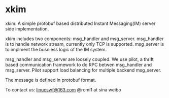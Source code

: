 # xkim
xkim: A simple protobuf based distributed Instant Messaging(IM) server side implementation.

xkim includes two components: msg_handler and msg_server.
msg_handler is to handle network stream, currently only TCP is supported.
msg_server is to implment the busniess logic of the IM system.

msg_handler and msg_server are loosely coupled. We use pilot, a thrift based communication framework to do RPC betwen msg_handler and msg_server. Pilot support load balancing for multiple backend msg_server.


The message is defined in protobuf format.

To contact us:
   linucswf@163.com
   @romi1 at sina weibo
